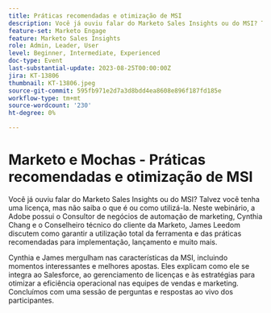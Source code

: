 ```yaml
---
title: Práticas recomendadas e otimização de MSI
description: Você já ouviu falar do Marketo Sales Insights ou do MSI? Talvez você tenha uma licença, mas não saiba o que é ou como utilizá-la. Neste webinário, o Adobe próprio Consultor de negócios de automação de marketing, Cynthia Chang e o Consultor técnico do cliente da Marketo, James Leedom discutem como garantir a utilização total da ferramenta e das práticas recomendadas para implementação, lançamento e muito mais.Cynthia e James aprofundam-se nos recursos do MSI, incluindo momentos interessantes e melhores opções. Eles explicam como ele se integra ao Salesforce, ao gerenciamento de licenças e às estratégias para otimizar a eficiência operacional nas equipes de vendas e marketing. Concluímos com uma sessão de perguntas e respostas ao vivo dos participantes.
feature-set: Marketo Engage
feature: Marketo Sales Insights
role: Admin, Leader, User
level: Beginner, Intermediate, Experienced
doc-type: Event
last-substantial-update: 2023-08-25T00:00:00Z
jira: KT-13806
thumbnail: KT-13806.jpeg
source-git-commit: 595fb971e2d7a3d8bdd4ea8608e896f187fd185e
workflow-type: tm+mt
source-wordcount: '230'
ht-degree: 0%

---
```



# Marketo e Mochas - Práticas recomendadas e otimização de MSI

Você já ouviu falar do Marketo Sales Insights ou do MSI? Talvez você tenha uma licença, mas não saiba o que é ou como utilizá-la. Neste webinário, a Adobe possui o Consultor de negócios de automação de marketing, Cynthia Chang e o Conselheiro técnico do cliente da Marketo, James Leedom discutem como garantir a utilização total da ferramenta e das práticas recomendadas para implementação, lançamento e muito mais.

Cynthia e James mergulham nas características da MSI, incluindo momentos interessantes e melhores apostas. Eles explicam como ele se integra ao Salesforce, ao gerenciamento de licenças e às estratégias para otimizar a eficiência operacional nas equipes de vendas e marketing. Concluímos com uma sessão de perguntas e respostas ao vivo dos participantes.

